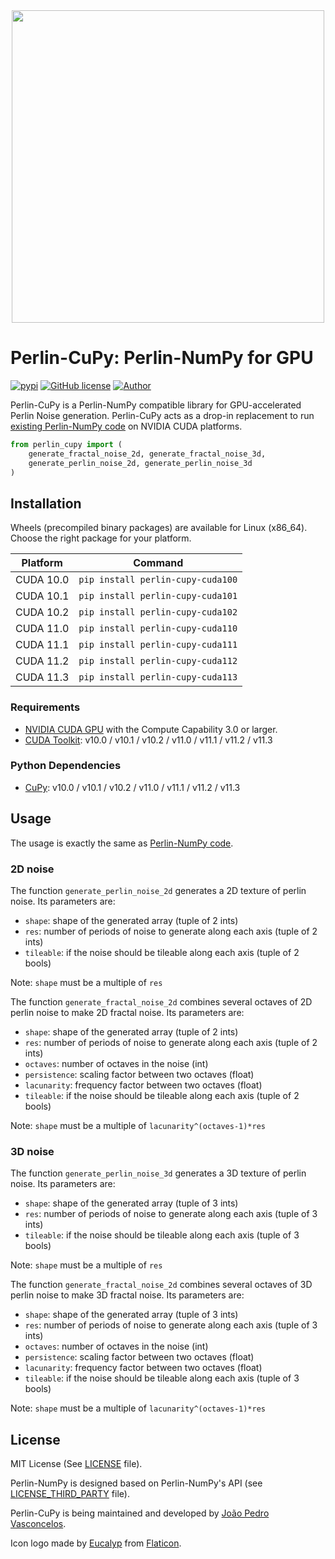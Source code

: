 <div align="center"><img src="https://github.com/jpvt/perlin-cupy/blob/main/docs/image/Perlin-CuPy_logo_1000px.png" width="500"/></div>

# Perlin-CuPy: Perlin-NumPy for GPU


[![pypi](https://img.shields.io/badge/pypi-perlin--cupy-violet)](https://github.com/jpvt/perlin-cupy)
[![GitHub license](https://img.shields.io/badge/license-MIT-blueviolet)](https://github.com/jpvt/perlin-cupy/blob/main/LICENSE)
[![Author](https://img.shields.io/badge/author-jpvt-blue)](https://www.jpvteixeira.com/)


Perlin-CuPy is a Perlin-NumPy compatible library for GPU-accelerated Perlin Noise generation.
Perlin-CuPy acts as a drop-in replacement to run [existing Perlin-NumPy code](https://github.com/pvigier/perlin-numpy) on NVIDIA CUDA platforms.

```py
from perlin_cupy import (
    generate_fractal_noise_2d, generate_fractal_noise_3d,
    generate_perlin_noise_2d, generate_perlin_noise_3d
)
```

## Installation

Wheels (precompiled binary packages) are available for Linux (x86_64). Choose the right package for your platform.

| Platform      | Command                              |
| ------------- | ------------------------------------ |
| CUDA 10.0     | `pip install perlin-cupy-cuda100`    |
| CUDA 10.1     | `pip install perlin-cupy-cuda101`    |
| CUDA 10.2     | `pip install perlin-cupy-cuda102`    |
| CUDA 11.0     | `pip install perlin-cupy-cuda110`    |
| CUDA 11.1     | `pip install perlin-cupy-cuda111`    |
| CUDA 11.2     | `pip install perlin-cupy-cuda112`    |
| CUDA 11.3     | `pip install perlin-cupy-cuda113`    |

### Requirements

* [NVIDIA CUDA GPU](https://developer.nvidia.com/cuda-gpus) with the Compute Capability 3.0 or larger.
* [CUDA Toolkit](https://developer.nvidia.com/cuda-toolkit): v10.0 / v10.1 / v10.2 / v11.0 / v11.1 / v11.2 / v11.3

### Python Dependencies

* [CuPy](https://pypi.org/project/cupy/): v10.0 / v10.1 / v10.2 / v11.0 / v11.1 / v11.2 / v11.3

## Usage

The usage is exactly the same as [Perlin-NumPy code](https://github.com/pvigier/perlin-numpy).

### 2D noise

The function `generate_perlin_noise_2d` generates a 2D texture of perlin noise. Its parameters are:

* `shape`: shape of the generated array (tuple of 2 ints)
* `res`: number of periods of noise to generate along each axis (tuple of 2 ints)
* `tileable`: if the noise should be tileable along each axis (tuple of 2 bools)

Note: `shape` must be a multiple of `res`

The function `generate_fractal_noise_2d` combines several octaves of 2D perlin noise to make 2D fractal noise. Its parameters are:

* `shape`: shape of the generated array (tuple of 2 ints)
* `res`: number of periods of noise to generate along each axis (tuple of 2 ints)
* `octaves`: number of octaves in the noise (int)
* `persistence`: scaling factor between two octaves (float)
* `lacunarity`: frequency factor between two octaves (float)
* `tileable`: if the noise should be tileable along each axis (tuple of 2 bools)

Note: `shape` must be a multiple of `lacunarity^(octaves-1)*res`


### 3D noise

The function `generate_perlin_noise_3d` generates a 3D texture of perlin noise. Its parameters are:

* `shape`: shape of the generated array (tuple of 3 ints)
* `res`: number of periods of noise to generate along each axis (tuple of 3 ints)
* `tileable`: if the noise should be tileable along each axis (tuple of 3 bools)

Note: `shape` must be a multiple of `res`

The function `generate_fractal_noise_2d` combines several octaves of 3D perlin noise to make 3D fractal noise. Its parameters are:

* `shape`: shape of the generated array (tuple of 3 ints)
* `res`: number of periods of noise to generate along each axis (tuple of 3 ints)
* `octaves`: number of octaves in the noise (int)
* `persistence`: scaling factor between two octaves (float)
* `lacunarity`: frequency factor between two octaves (float)
* `tileable`: if the noise should be tileable along each axis (tuple of 3 bools)

Note: `shape` must be a multiple of `lacunarity^(octaves-1)*res`

## License

MIT License (See [LICENSE](https://github.com/jpvt/perlin-cupy/blob/main/LICENSE) file).

Perlin-NumPy is designed based on Perlin-NumPy's API (see [LICENSE_THIRD_PARTY](https://github.com/jpvt/perlin-cupy/blob/main/docs/LICENSE_THIRD_PARTY) file).

Perlin-CuPy is being maintained and developed by [João Pedro Vasconcelos](https://github.com/jpvt).

Icon logo made by [Eucalyp](https://creativemarket.com/eucalyp) from [Flaticon](https://www.flaticon.com/).


